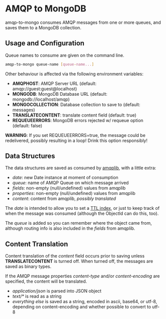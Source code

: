# AMQP to MongoDB

amqp-to-mongo consumes AMQP messages from one or more queues, and saves them to
a MongoDB collection.


## Usage and Configuration

Queue names to consume are given on the command line.

```sh
amqp-to-mongo queue-name [queue-name...]
```

Other behaviour is affected via the following environment variables:

- **AMQPHOST**: AMQP Server URL (default: amqp://guest:guest@localhost)
- **MONGODB**: MongoDB Database URL (default: mongodb://localhost/amqp)
- **MONGOCOLLECTION**: Database collection to save to (default: messages)
- **TRANSLATECONTENT**: translate content field (default: true)
- **REQUEUEERRORS**: MongoDB errors rejected w/ requeue option (default: false)

**WARNING**: If you set REQUEUEERRORS=true, the message could be redelivered,
  possibly resulting in a loop! Drink this option responsibly!


## Data Structures

The data structures are saved as consumed by
[amqplib](http://www.squaremobius.net/amqp.node/doc/channel_api.html), with a
little extra:

- *date*: new Date instance at moment of consumption
- *queue*: name of AMQP Queue on which message arrived
- *fields*: non-empty (null/undefined) values from amqplib
- *properties*: non-empty (null/undefined) values from amqplib
- *content*: content from amqplib, *possibly translated*

The *date* is intended to allow you to set a
[TTL index](http://docs.mongodb.org/manual/core/index-ttl/), or just to keep
track of when the message was consumed (although the ObjectId can do this,
too).

The *queue* is added so you can remember where the object came from, although
routing info is also included in the *fields* from amqplib.


## Content Translation

Content translation of the *content* field occurs prior to saving unless
**TRANSLATECONTENT** is turned off. When turned off, the messages are saved as
binary types.

If the AMQP message properties *content-type* and/or *content-encoding* are
specified, the content will be translated.

- *application/json* is parsed into JSON object
- *text/\** is read as a string
- *everything else* is saved as a string, encoded in ascii, base64, or utf-8,
  depending on content-encoding and whether possible to convert to utf-8
